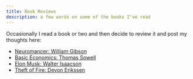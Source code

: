 ```yaml
---
title: Book Reviews
description: a few words on some of the books I've read
---
```

Occasionally I read a book or two and then decide to review it and post my thoughts here:

- [Neuromancer: William Gibson](/misc/neuromancer)
- [Basic Economics: Thomas Sowell](/misc/basic_econ)
- [Elon Musk: Walter Isaacson](/misc/elon)
- [Theft of Fire: Devon Erikssen](/misc/theft)


